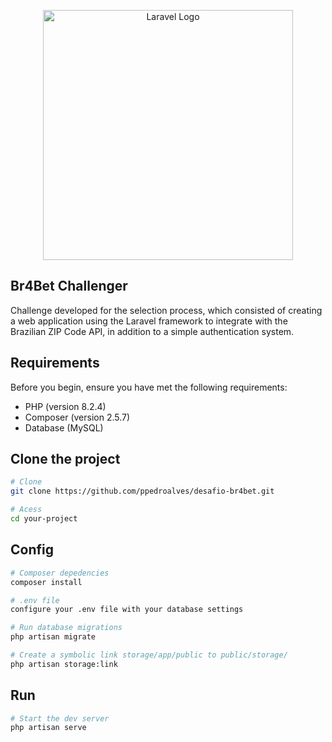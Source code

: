 <p align="center"><a href="https://laravel.com" target="_blank"><img src="https://raw.githubusercontent.com/laravel/art/master/logo-lockup/5%20SVG/2%20CMYK/1%20Full%20Color/laravel-logolockup-cmyk-red.svg" width="400" alt="Laravel Logo"></a></p>


## Br4Bet Challenger

Challenge developed for the selection process, 
which consisted of creating a web application using the Laravel framework to integrate
with the Brazilian ZIP Code API, in addition to a simple authentication system.

## Requirements

Before you begin, ensure you have met the following requirements:

- PHP (version 8.2.4)
- Composer (version 2.5.7)
- Database (MySQL)


## Clone the project

``` bash
# Clone
git clone https://github.com/ppedroalves/desafio-br4bet.git

# Acess
cd your-project
```


## Config

``` bash
# Composer depedencies
composer install

# .env file
configure your .env file with your database settings

# Run database migrations
php artisan migrate

# Create a symbolic link storage/app/public to public/storage/
php artisan storage:link

```


## Run


``` bash
# Start the dev server
php artisan serve

```

